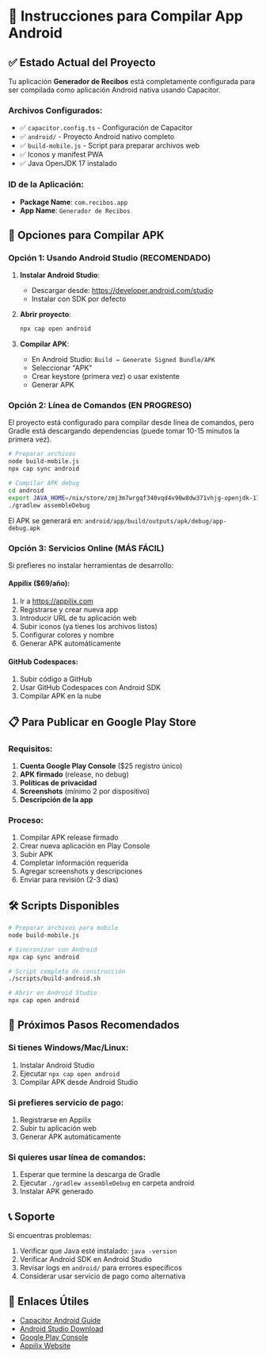 # 📱 Instrucciones para Compilar App Android

## ✅ Estado Actual del Proyecto

Tu aplicación **Generador de Recibos** está completamente configurada para ser compilada como aplicación Android nativa usando Capacitor.

### Archivos Configurados:
- ✅ `capacitor.config.ts` - Configuración de Capacitor
- ✅ `android/` - Proyecto Android nativo completo
- ✅ `build-mobile.js` - Script para preparar archivos web
- ✅ Iconos y manifest PWA
- ✅ Java OpenJDK 17 instalado

### ID de la Aplicación:
- **Package Name**: `com.recibos.app`
- **App Name**: `Generador de Recibos`

## 🚀 Opciones para Compilar APK

### Opción 1: Usando Android Studio (RECOMENDADO)

1. **Instalar Android Studio**:
   - Descargar desde: https://developer.android.com/studio
   - Instalar con SDK por defecto

2. **Abrir proyecto**:
   ```bash
   npx cap open android
   ```

3. **Compilar APK**:
   - En Android Studio: `Build → Generate Signed Bundle/APK`
   - Seleccionar "APK"
   - Crear keystore (primera vez) o usar existente
   - Generar APK

### Opción 2: Línea de Comandos (EN PROGRESO)

El proyecto está configurado para compilar desde línea de comandos, pero Gradle está descargando dependencias (puede tomar 10-15 minutos la primera vez).

```bash
# Preparar archivos
node build-mobile.js
npx cap sync android

# Compilar APK debug
cd android
export JAVA_HOME=/nix/store/zmj3m7wrgqf340vqd4v90w8dw371vhjg-openjdk-17.0.7+7
./gradlew assembleDebug
```

El APK se generará en: `android/app/build/outputs/apk/debug/app-debug.apk`

### Opción 3: Servicios Online (MÁS FÁCIL)

Si prefieres no instalar herramientas de desarrollo:

#### Appilix ($69/año):
1. Ir a https://appilix.com
2. Registrarse y crear nueva app
3. Introducir URL de tu aplicación web
4. Subir iconos (ya tienes los archivos listos)
5. Configurar colores y nombre
6. Generar APK automáticamente

#### GitHub Codespaces:
1. Subir código a GitHub
2. Usar GitHub Codespaces con Android SDK
3. Compilar APK en la nube

## 📋 Para Publicar en Google Play Store

### Requisitos:
1. **Cuenta Google Play Console** ($25 registro único)
2. **APK firmado** (release, no debug)
3. **Políticas de privacidad**
4. **Screenshots** (mínimo 2 por dispositivo)
5. **Descripción de la app**

### Proceso:
1. Compilar APK release firmado
2. Crear nueva aplicación en Play Console
3. Subir APK
4. Completar información requerida
5. Agregar screenshots y descripciones
6. Enviar para revisión (2-3 días)

## 🛠️ Scripts Disponibles

```bash
# Preparar archivos para mobile
node build-mobile.js

# Sincronizar con Android
npx cap sync android

# Script completo de construcción
./scripts/build-android.sh

# Abrir en Android Studio
npx cap open android
```

## 🎯 Próximos Pasos Recomendados

### Si tienes Windows/Mac/Linux:
1. Instalar Android Studio
2. Ejecutar `npx cap open android`
3. Compilar APK desde Android Studio

### Si prefieres servicio de pago:
1. Registrarse en Appilix
2. Subir tu aplicación web
3. Generar APK automáticamente

### Si quieres usar línea de comandos:
1. Esperar que termine la descarga de Gradle
2. Ejecutar `./gradlew assembleDebug` en carpeta android
3. Instalar APK generado

## 📞 Soporte

Si encuentras problemas:
1. Verificar que Java esté instalado: `java -version`
2. Verificar Android SDK en Android Studio
3. Revisar logs en `android/` para errores específicos
4. Considerar usar servicio de pago como alternativa

## 🔗 Enlaces Útiles

- [Capacitor Android Guide](https://capacitorjs.com/docs/android)
- [Android Studio Download](https://developer.android.com/studio)
- [Google Play Console](https://play.google.com/console)
- [Appilix Website](https://appilix.com)